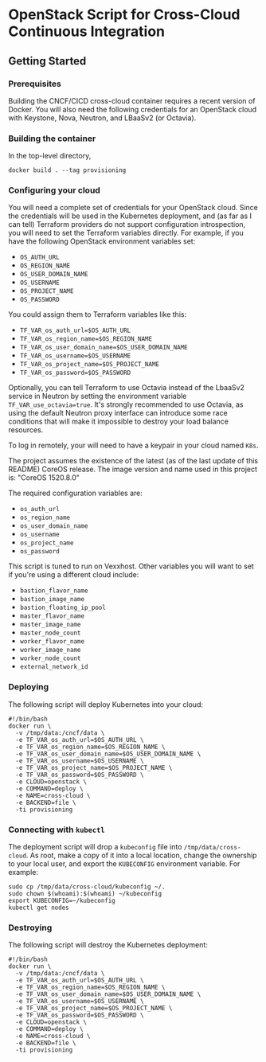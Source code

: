 # OpenStack Script for Cross-Cloud Continuous Integration

## Getting Started

### Prerequisites

Building the CNCF/CICD cross-cloud container requires a recent version
of Docker. You will also need the following credentials for an OpenStack
cloud with Keystone, Nova, Neutron, and LBaaSv2 (or Octavia).

### Building the container

In the top-level directory,

```docker build . --tag provisioning```

### Configuring your cloud

You will need a complete set of credentials for your OpenStack cloud.
Since the credentials will be used in the Kubernetes deployment, and
(as far as I can tell) Terraform providers do not support configuration
introspection, you will need to set the Terraform variables directly.
For example, if you have the following OpenStack environment variables
set:

* `OS_AUTH_URL`
* `OS_REGION_NAME`
* `OS_USER_DOMAIN_NAME`
* `OS_USERNAME`
* `OS_PROJECT_NAME`
* `OS_PASSWORD`

You could assign them to Terraform variables like this:
* `TF_VAR_os_auth_url=$OS_AUTH_URL`
* `TF_VAR_os_region_name=$OS_REGION_NAME`
* `TF_VAR_os_user_domain_name=$OS_USER_DOMAIN_NAME`
* `TF_VAR_os_username=$OS_USERNAME`
* `TF_VAR_os_project_name=$OS_PROJECT_NAME`
* `TF_VAR_os_password=$OS_PASSWORD`

Optionally, you can tell Terraform to use Octavia instead of
the LbaaSv2 service in Neutron by setting the environment variable
`TF_VAR_use_octavia=true`. It's strongly recommended to use Octavia,
as using the default Neutron proxy interface can introduce some race
conditions that will make it impossible to destroy your load balance
resources.

To log in remotely, your will need to have a keypair in your
cloud named `K8s`.

The project assumes the existence of the latest (as of the last
update of this README) CoreOS release. The image version and
name used in this project is: "CoreOS 1520.8.0"

The required configuration variables are:

* `os_auth_url`
* `os_region_name`
* `os_user_domain_name`
* `os_username`
* `os_project_name`
* `os_password`

This script is tuned to run on Vexxhost. Other variables you will
want to set if you're using a different cloud include:

* `bastion_flavor_name`
* `bastion_image_name`
* `bastion_floating_ip_pool`
* `master_flavor_name`
* `master_image_name`
* `master_node_count`
* `worker_flavor_name`
* `worker_image_name`
* `worker_node_count`
* `external_network_id`


### Deploying

The following script will deploy Kubernetes into your cloud:

```
#!/bin/bash
docker run \
  -v /tmp/data:/cncf/data \
  -e TF_VAR_os_auth_url=$OS_AUTH_URL \
  -e TF_VAR_os_region_name=$OS_REGION_NAME \
  -e TF_VAR_os_user_domain_name=$OS_USER_DOMAIN_NAME \
  -e TF_VAR_os_username=$OS_USERNAME \
  -e TF_VAR_os_project_name=$OS_PROJECT_NAME \
  -e TF_VAR_os_password=$OS_PASSWORD \
  -e CLOUD=openstack \
  -e COMMAND=deploy \
  -e NAME=cross-cloud \
  -e BACKEND=file \
  -ti provisioning
```

### Connecting with `kubectl`

The deployment script will drop a `kubeconfig` file into
`/tmp/data/cross-cloud`. As root, make a copy of it into
a local location, change the ownership to your local user,
and export the `KUBECONFIG` environment variable. For example:

```
sudo cp /tmp/data/cross-cloud/kubeconfig ~/.
sudo chown $(whoami):$(whoami) ~/kubeconfig
export KUBECONFIG=~/kubeconfig
kubectl get nodes
```

### Destroying

The following script will destroy the Kubernetes deployment:

```
#!/bin/bash
docker run \
  -v /tmp/data:/cncf/data \
  -e TF_VAR_os_auth_url=$OS_AUTH_URL \
  -e TF_VAR_os_region_name=$OS_REGION_NAME \
  -e TF_VAR_os_user_domain_name=$OS_USER_DOMAIN_NAME \
  -e TF_VAR_os_username=$OS_USERNAME \
  -e TF_VAR_os_project_name=$OS_PROJECT_NAME \
  -e TF_VAR_os_password=$OS_PASSWORD \
  -e CLOUD=openstack \
  -e COMMAND=deploy \
  -e NAME=cross-cloud \
  -e BACKEND=file \
  -ti provisioning
```
